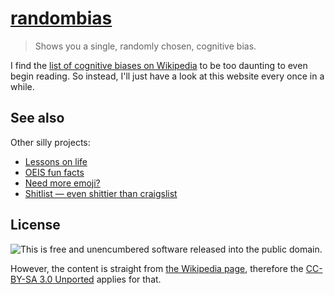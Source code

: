 # [randombias](https://benwiederhake.github.io/randombias/)

> Shows you a single, randomly chosen, cognitive bias.

I find the [list of cognitive biases on Wikipedia](https://en.wikipedia.org/wiki/List_of_cognitive_biases) to be too daunting to even begin reading. So instead, I'll just have a look at this website every once in a while.

## See also

Other silly projects:
- [Lessons on life](https://benwiederhake.github.io/lessonsonlife/)
- [OEIS fun facts](https://benwiederhake.github.io/oeis-funfacts/)
- [Need more emoji?](https://github.com/BenWiederhake/n-e-e-d-s-m-o-r-e-m-o-j-i-)
- [Shitlist — even shittier than craigslist](https://benwiederhake.github.io/shitlist/)

## License

![This is free and unencumbered software released into the public domain.](LICENSE)

However, the content is straight from [the Wikipedia page](https://en.wikipedia.org/wiki/List_of_cognitive_biases),
therefore the [CC-BY-SA 3.0 Unported](https://en.wikipedia.org/wiki/Wikipedia:Text_of_Creative_Commons_Attribution-ShareAlike_3.0_Unported_License) applies for that.
